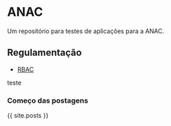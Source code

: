 # ANAC

Um repositório para testes de aplicações para a ANAC.

## Regulamentação ##

- [RBAC](docs/regulamentacao/RBAC001.md)

teste

### Começo das postagens ###

{{ site.posts }}
